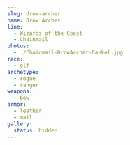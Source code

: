 ```yaml
---
slug: drow-archer
name: Drow Archer
line:
  - Wizards of the Coast
  - Chainmail
photos:
  - ./Chainmail-DrowArcher-Dankel.jpg
race:
  - elf
archetype:
  - rogue
  - ranger
weapons:
  - bow
armor:
  - leather
  - mail
gallery:
  status: hidden
---
```

